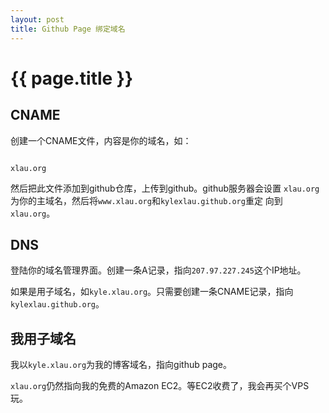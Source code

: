 ```yaml
---
layout: post
title: Github Page 绑定域名
---
```


# {{ page.title }}

## CNAME

创建一个CNAME文件，内容是你的域名，如：

<code>
xlau.org
</code>

然后把此文件添加到github仓库，上传到github。github服务器会设置
`xlau.org`为你的主域名，然后将`www.xlau.org`和`kylexlau.github.org`重定
向到`xlau.org`。

## DNS

登陆你的域名管理界面。创建一条A记录，指向`207.97.227.245`这个IP地址。

如果是用子域名，如`kyle.xlau.org`。只需要创建一条CNAME记录，指向
`kylexlau.github.org`。

## 我用子域名

我以`kyle.xlau.org`为我的博客域名，指向github page。

`xlau.org`仍然指向我的免费的Amazon EC2。等EC2收费了，我会再买个VPS玩。

